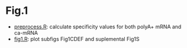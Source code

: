 # Fig.1

* [preprocess.R](preprocess.R): calculate specificity values for both polyA+ mRNA and ca-mRNA 
* [fig1.R](fig1.R): plot subfigs Fig1CDEF and suplemental Fig1S

